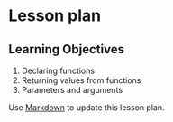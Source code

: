 # Lesson plan

  ## Learning Objectives
  1. Declaring functions
  2. Returning values from functions
  3. Parameters and arguments

  Use [Markdown](https://gist.github.com/cuonggt/9b7d08a597b167299f0d) to update this lesson plan.